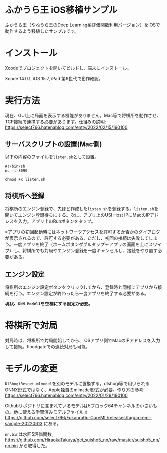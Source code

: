 #  ふかうら王 iOS移植サンプル

[ふかうら王](https://github.com/yaneurao/YaneuraOu)（やねうら王のDeep Learning系評価関数利用バージョン）をiOSで動作するよう移植したサンプルです。

# インストール

Xcodeでプロジェクトを開いてビルドし、端末にインストール。

Xcode 14.0.1, iOS 15.7, iPad 第9世代で動作確認。


# 実行方法
現在、GUI上に局面を表示する機能がありません。Mac等で将棋所を動作させ、TCP接続で連携する必要があります。仕組みの説明: https://select766.hatenablog.com/entry/2022/02/15/190100

## サーバスクリプトの設置(Mac側)

以下の内容のファイルを`listen.sh`として設置。

```
#!/bin/sh
nc -l 8090
```

`chmod +x listen.sh`

## 将棋所へ登録

将棋所のエンジン登録で、先ほど作成した`listen.sh`を登録する。`listen.sh`を開いてエンジン登録待ちにする。次に、アプリ上のUSI Host IPにMacのIPアドレスを入力。アプリ上のRunボタンをタップ。

※アプリの初回起動時にはネットワークアクセスを許可するか否かのダイアログが表示されるので、許可する必要がある。ただし、初回の接続は失敗してしまう。一度アプリを終了（ホームボタンダブルタップ＋アプリの画面を上にスワイプ）し、将棋所でも対局やエンジン登録を一度キャンセルし、接続をやり直す必要がある。

## エンジン設定

将棋所のエンジン設定ボタンをクリックしてから、登録時と同様にアプリから接続を行う。エンジン設定が終わったら一度アプリを終了する必要がある。

**現状、`DNN_Model1`を空欄にする設定が必要。**

# 将棋所で対局

対局時は、将棋所で対局開始してから、iOSアプリ側でMacのIPアドレスを入力して接続。floodgateでの連続対局も可能。

# モデルの変更

`DlShogiResnet.mlmodel`を別のモデルに置換する。dlshogi等で用いられるONNX形式ではなく、Apple独自のmlmodel形式が必要。作り方の参考: https://select766.hatenablog.com/entry/2022/01/29/190100

Githubリポジトリに含まれているモデルは5ブロック64チャンネルの小さいもの。他に使える学習済みモデルファイルは https://github.com/select766/FukauraOu-CoreML/releases/tag/coreml-sample-20220613 にある。

`nn.bin`は水匠5評価関数。 https://github.com/HiraokaTakuya/get_suisho5_nn/raw/master/suisho5_nn/nn.bin から取得した。
